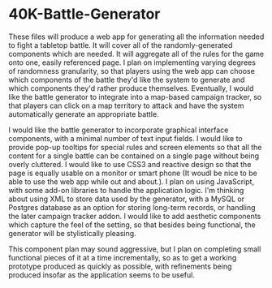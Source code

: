 40K-Battle-Generator
====================

These files will produce a web app for generating all the information needed to fight a tabletop battle.
It will cover all of the randomly-generated components which are needed.  It will aggregate all of the rules
for the game onto one, easily referenced page.  I plan on implementing varying degrees of randomness granularity, 
so that players using the web app can choose which components of the battle they'd like the system to generate and 
which components they'd rather produce themselves.  Eventually, I would like the battle generator to integrate into 
a map-based campaign tracker, so that players can click on a map territory to attack and have the system automatically
generate an appropriate battle.

I would like the battle generator to incorporate graphical interface components, with a minimal number of text input 
fields.  I would like to provide pop-up tooltips for special rules and screen elements so that all the content for a 
single battle can be contained on a single page without being overly cluttered.  I would like to use CSS3 and reactive
design so that the page is equally usable on a monitor or smart phone (It woudl be nice to be able to use the web app
while out and about.).  I plan on using JavaScript, with some add-on libraries to handle the application logic.  I'm
thinking about using XML to store data used by the generator, with a MySQL or Postgres database as an option for storing
long-term records, or handling the later campaign tracker addon.  I would like to add aesthetic components which capture
the feel of the setting, so that besides being functional, the generator will be stylistically pleasing.

This component plan may sound aggressive, but I plan on completing small functional pieces of it at a time incrementally,
so as to get a working prototype produced as quickly as possible, with refinements being produced insofar as the 
application seems to be useful.